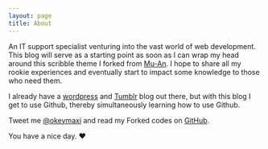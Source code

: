 ```yaml
---
layout: page
title: About
---
```


An IT support specialist venturing into the vast world of web development. This blog will serve as a starting point as soon as I can wrap my head around this scribble theme I forked from [Mu-An](http://muan.co). I hope to share all my rookie experiences and eventually start to impact some knowledge to those who need them.

I already have a [wordpress](http://maxichimaximind.wordpress.com) and [Tumblr](http://maxichimaxi.tumblr.com) blog out there, but with this blog I get to use Github, thereby simultaneously learning how to use Github.

Tweet me [@okeymaxi](http://twitter.com/okeymaxi) and read my Forked codes on [GitHub](http://github.com/maziokey).

You have a nice day. ♥


